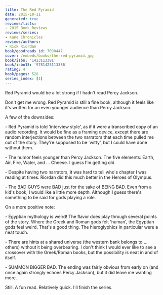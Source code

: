 ```yaml
---
title: The Red Pyramid
date: 2015-10-11
generated: true
reviews/lists:
- 2015 Book Reviews
reviews/series:
- Kane Chronicles
reviews/authors:
- Rick Riordan
book/goodreads_id: 7090447
cover: /embeds/books/the-red-pyramid.jpg
book/isbn: '1423113381'
book/isbn13: '9781423113386'
rating: 4
book/pages: 528
series_index: [1]
---
```

Red Pyramid would be a lot strong if I hadn't read Percy Jackson.  

Don't get me wrong. Red Pyramid is still a fine book, although it feels like it's written for an even younger audience than Percy Jackson.  

<!--more-->

A few of the downsides:  

\- Red Pyramid is told 'interview style', as if it were a transcribed copy of an audio recording. It would be fine as a framing device, except there are random interjections between the two narrators that each time pulled me out of the story. They're supposed to be 'witty', but I could have done without them.  

\- The humor feels younger than Percy Jackson. The five elements: Earth, Air, Fire, Water, and ... Cheese. I guess I'm getting old.  

\- Despite having two narrators, it was hard to tell who's chapter I was reading at times. Riordan did this much better in the Heroes of Olympus.  

\- The BAD GUYS were BAD just for the sake of BEING BAD. Even from a kid's book, I would like a little more depth. Although I guess there's something to be said for gods playing a role.  

On a more positive note:  

\- Egyptian mythology is weird! The flavor does play through several points of the story. Where the Greek and Roman gods felt 'human', the Egyptian gods feel weird. That's a good thing. The hieroglyphics in particular were a neat touch.  

\- There are hints at a shared universe (the western bank belongs to ... others) without it being overbearing. I don't think I would ever like to see a crossover with the Greek/Roman books, but the possibility is neat in and of itself.  

\- SUMMON BIGGER BAD. The ending was fairly obvious from early on (and once again strongly echoes Percy Jackson), but it did leave me wanting more.  

Still. A fun read. Relatively quick. I'll finish the series.